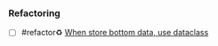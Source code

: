 
### Refactoring

- [ ] #refactor♻️ [When store bottom data, use dataclass](https://towardsdev.com/after-using-rust-the-way-i-use-python-has-changed-814f0c1bdeaa)
